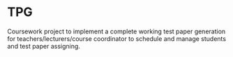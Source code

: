 # TPG
Coursework project to implement a complete working test paper generation for teachers/lecturers/course coordinator to schedule and manage students and test paper assigning.
